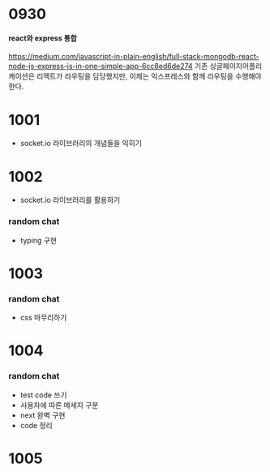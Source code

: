 # 0930
#### react와 express 통합
https://medium.com/javascript-in-plain-english/full-stack-mongodb-react-node-js-express-js-in-one-simple-app-6cc8ed6de274
기존 싱글페이지어플리케이션은 리액트가 라우팅을 담당했지만, 이제는 익스프레스와 함께 라우팅을 수행해야 한다.

# 1001
- socket.io 라이브러리의 개념들을 익히기

# 1002
- socket.io 라이브러리를 활용하기
### random chat
- typing 구현

# 1003
### random chat
- css 마무리하기

# 1004
### random chat
- test code 쓰기
- 사용자에 따른 메세지 구분
- next 완벽 구현
- code 정리

# 1005